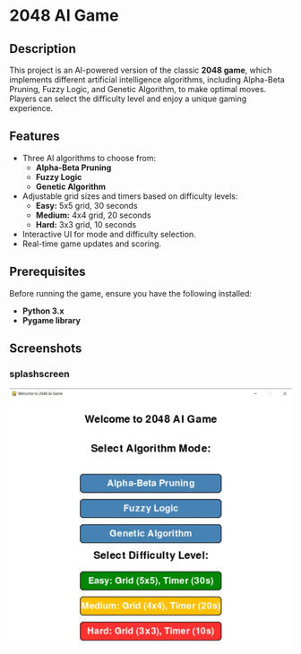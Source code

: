 # 2048 AI Game

## Description
This project is an AI-powered version of the classic **2048 game**, which implements different artificial intelligence algorithms, including Alpha-Beta Pruning, Fuzzy Logic, and Genetic Algorithm, to make optimal moves. Players can select the difficulty level and enjoy a unique gaming experience.

## Features
- Three AI algorithms to choose from:
  - **Alpha-Beta Pruning**
  - **Fuzzy Logic**
  - **Genetic Algorithm**
- Adjustable grid sizes and timers based on difficulty levels:
  - **Easy:** 5x5 grid, 30 seconds
  - **Medium:** 4x4 grid, 20 seconds
  - **Hard:** 3x3 grid, 10 seconds
- Interactive UI for mode and difficulty selection.
- Real-time game updates and scoring.

## Prerequisites
Before running the game, ensure you have the following installed:

- **Python 3.x**
- **Pygame library**

## Screenshots

### splashscreen
![Splashscreen](./img/splashscreen.jpg)



